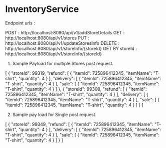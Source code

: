# InventoryService

Endpoint urls :

POST : http://localhost:8080/api/v1/addStoreDetails
GET : http://localhost:8080/api/v1/stores
PUT : http://localhost:8080/api/v1/updateStoresInfo
DELETE : http://localhost:8080/api/v1/storeInfo/{storeId}
GET BY storeId : http://localhost:8080/api/v1/storeInfo/{storeId}

1. Sample Payload for multiple Stores post request.

[
	{
		"storeId": 99319,
		"refund": [
			{
				"itemId": 725896412345,
				"itemName": "T-shirt",
				"quantity": 4
			}
		],
		"delivery": [
			{
				"itemId": 725896412345,
				"itemName": "T-shirt",
				"quantity": 4
			}
		],
		"sale": [
			{
				"itemId": 725896412345,
				"itemName": "T-shirt",
				"quantity": 4
			}
		]
	},
	{
		"storeId": 99308,
		"refund": [
			{
				"itemId": 725896412345,
				"itemName": "T-shirt",
				"quantity": 4
			}
		],
		"delivery": [
			{
				"itemId": 725896412345,
				"itemName": "T-shirt",
				"quantity": 4
			}
		],
		"sale": [
			{
				"itemId": 725896412345,
				"itemName": "T-shirt",
				"quantity": 4
			}
		]
	}
]

2. Sample pay load for Single post request.

[
	{
		"storeId": 99349,
		"refund": [
			{
				"itemId": 725896412345,
				"itemName": "T-shirt",
				"quantity": 4
			}
		],
		"delivery": [
			{
				"itemId": 725896412345,
				"itemName": "T-shirt",
				"quantity": 4
			}
		],
		"sale": [
			{
				"itemId": 725896412345,
				"itemName": "T-shirt",
				"quantity": 4
			}
		]
	}
]
